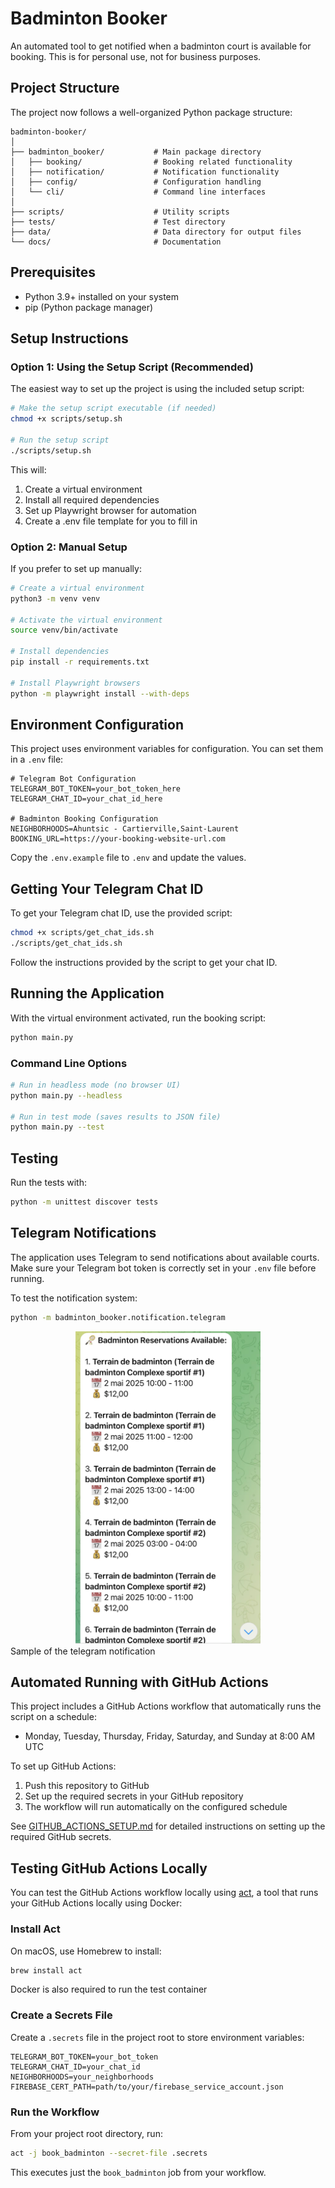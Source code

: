 # Badminton Booker

An automated tool to get notified when a badminton court is available for booking. This is for personal use, not for business purposes.

## Project Structure

The project now follows a well-organized Python package structure:

```
badminton-booker/
│
├── badminton_booker/           # Main package directory
│   ├── booking/                # Booking related functionality
│   ├── notification/           # Notification functionality
│   ├── config/                 # Configuration handling
│   └── cli/                    # Command line interfaces
│
├── scripts/                    # Utility scripts
├── tests/                      # Test directory
├── data/                       # Data directory for output files
└── docs/                       # Documentation
```

## Prerequisites

- Python 3.9+ installed on your system
- pip (Python package manager)

## Setup Instructions

### Option 1: Using the Setup Script (Recommended)

The easiest way to set up the project is using the included setup script:

```bash
# Make the setup script executable (if needed)
chmod +x scripts/setup.sh

# Run the setup script
./scripts/setup.sh
```

This will:
1. Create a virtual environment
2. Install all required dependencies
3. Set up Playwright browser for automation
4. Create a .env file template for you to fill in

### Option 2: Manual Setup

If you prefer to set up manually:

```bash
# Create a virtual environment
python3 -m venv venv

# Activate the virtual environment
source venv/bin/activate

# Install dependencies
pip install -r requirements.txt

# Install Playwright browsers
python -m playwright install --with-deps
```

## Environment Configuration

This project uses environment variables for configuration. You can set them in a `.env` file:

```
# Telegram Bot Configuration
TELEGRAM_BOT_TOKEN=your_bot_token_here
TELEGRAM_CHAT_ID=your_chat_id_here

# Badminton Booking Configuration
NEIGHBORHOODS=Ahuntsic - Cartierville,Saint-Laurent
BOOKING_URL=https://your-booking-website-url.com
```

Copy the `.env.example` file to `.env` and update the values.

## Getting Your Telegram Chat ID

To get your Telegram chat ID, use the provided script:

```bash
chmod +x scripts/get_chat_ids.sh
./scripts/get_chat_ids.sh
```

Follow the instructions provided by the script to get your chat ID.

## Running the Application

With the virtual environment activated, run the booking script:

```bash
python main.py
```

### Command Line Options

```bash
# Run in headless mode (no browser UI)
python main.py --headless

# Run in test mode (saves results to JSON file)
python main.py --test
```

## Testing

Run the tests with:

```bash
python -m unittest discover tests
```

## Telegram Notifications

The application uses Telegram to send notifications about available courts. Make sure your Telegram bot token is correctly set in your `.env` file before running.

To test the notification system:

```bash
python -m badminton_booker.notification.telegram
```
<div align="center">
    <img src="docs/images/telegram_result_example.jpeg"  height="500"/>
</div>
Sample of the telegram notification

## Automated Running with GitHub Actions

This project includes a GitHub Actions workflow that automatically runs the script on a schedule:
- Monday, Tuesday, Thursday, Friday, Saturday, and Sunday at 8:00 AM UTC

To set up GitHub Actions:
1. Push this repository to GitHub
2. Set up the required secrets in your GitHub repository
3. The workflow will run automatically on the configured schedule

See [GITHUB_ACTIONS_SETUP.md](docs/GITHUB_ACTIONS_SETUP.md) for detailed instructions on setting up the required GitHub secrets.

## Testing GitHub Actions Locally

You can test the GitHub Actions workflow locally using [act](https://github.com/nektos/act), a tool that runs your GitHub Actions locally using Docker:

### Install Act

On macOS, use Homebrew to install:

```bash
brew install act
```

Docker is also required to run the test container

### Create a Secrets File

Create a `.secrets` file in the project root to store environment variables:

```
TELEGRAM_BOT_TOKEN=your_bot_token
TELEGRAM_CHAT_ID=your_chat_id
NEIGHBORHOODS=your_neighborhoods
FIREBASE_CERT_PATH=path/to/your/firebase_service_account.json
```

### Run the Workflow

From your project root directory, run:

```bash
act -j book_badminton --secret-file .secrets
```

This executes just the `book_badminton` job from your workflow.